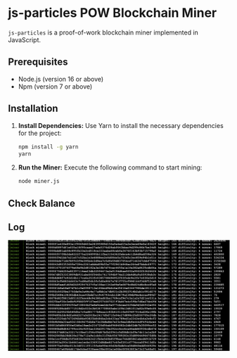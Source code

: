 # js-particles POW Blockchain Miner

`js-particles` is a proof-of-work blockchain miner implemented in JavaScript.

## Prerequisites

- Node.js (version 16 or above)
- Npm (version 7 or above)

## Installation

1. **Install Dependencies:**
   Use Yarn to install the necessary dependencies for the project:

   ```bash
   npm install -g yarn
   yarn
   ```

2. **Run the Miner:**
   Execute the following command to start mining:
   ```bash
   node miner.js
   ```

## Check Balance




## Log

![Alt text](image.png)